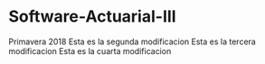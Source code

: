 # Software-Actuarial-III
Primavera 2018
Esta es la segunda modificacion
Esta es la tercera modificacion
Esta es la cuarta modificacion
